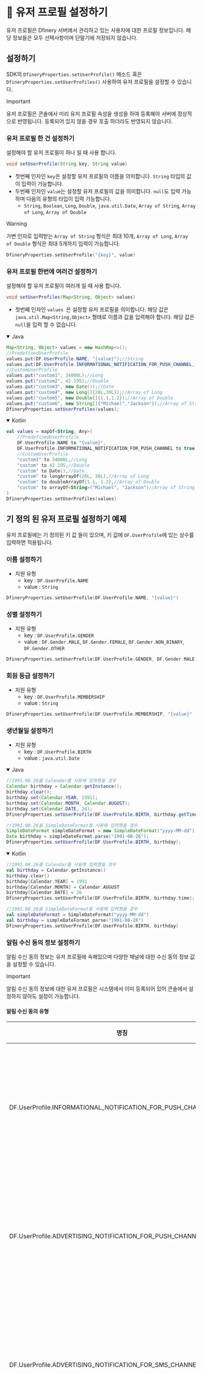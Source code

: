 # 👤 유저 프로필 설정하기

유저 프로필은 Dfinery 서버에서 관리하고 있는 사용자에 대한 프로필 정보입니다. 해당 정보들은 모두 선택사항이며 단말기에 저장되지 않습니다.

## 설정하기

SDK의 `DfineryProperties.setUserProfile()` 메소드 혹은 `DfineryProperties.setUserProfiles()` 사용하여 유저 프로필을 설정할 수 있습니다.

> [!IMPORTANT]
> 유저 프로필은 콘솔에서 미리 유저 프로필 속성을 생성을 하여 등록해야 서버에 정상적으로 반영됩니다. 등록되어 있지 않을 경우 호출 하더라도 반영되지 않습니다.

### 유저 프로필 한 건 설정하기
설정해야 할 유저 프로필이 하나 일 때 사용 합니다.

```java
void setUserProfile(String key, String value)
```

- 첫번째 인자인 `key`은 설정할 유저 프로필의 이름을 의미합니다. `String` 타입의 값이 입력이 가능합니다.
-  두번째 인자인 `value`는 설정할 유저 프로필의 값을 의미합니다. `null`도 입력 가능하며 다음의 유형의 타입이 입력 가능합니다.
	-  `String`, `Boolean`, `Long`, `Double`, `java.util.Date`, `Array of String`, `Array of Long`, `Array of Double`

> [!WARNING]
> 가변 인자로 입력받는 `Array of String` 형식은 최대 10개, `Array of Long`, `Array of Double` 형식은 최대 5개까지 입력이 가능합니다.

```kotlin
DfineryProperties.setUserProfile("{key}", value)
```

### 유저 프로필 한번에 여러건 설정하기
설정해야 할 유저 프로필이 여러개 일 때 사용 합니다.

```java
void setUserProfiles(Map<String, Object> values)
```

- 첫번째 인자인 `values `은 설정할 유저 프로필을 의미합니다. 해당 값은 `java.util.Map<String,Object>` 형태로 이름과 값을 입력해야 합니다. 해당 값은 `null`을 입력 할 수 없습니다.

<details open>
<summary>Java</summary>

```java
Map<String, Object> values = new HashMap<>();
//PredefinedUserProfile
values.put(DF.UserProfile.NAME, "{value}");//String
values.put(DF.UserProfile.INFORMATIONAL_NOTIFICATION_FOR_PUSH_CHANNEL, true);//Boolean
//CustomUserProfile
values.put("custom1", 34000L);//Long
values.put("custom2", 42.195);//Double
values.put("custom3", new Date());//Date
values.put("custom4", new Long[]{20L,30L});//Array of Long
values.put("custom5", new Double[]{1.1,1.2});//Array of Double
values.put("custom6", new String[]{"Michael","Jackson"});//Array of String
DfineryProperties.setUserProfiles(values);
```

</details>
<details open>
<summary open >Kotlin</summary>

```kotlin
val values = mapOf<String, Any>(
    //PredefinedUserProfile
    DF.UserProfile.NAME to "{value}",
    DF.UserProfile.INFORMATIONAL_NOTIFICATION_FOR_PUSH_CHANNEL to true,
    //CustomUserProfile
    "custom1" to 34000L,//Long
    "custom" to 42.195,//Double
    "custom" to Date(),//Date
    "custom" to longArrayOf(20L, 30L),//Array of Long
    "custom" to doubleArrayOf(1.1, 1.2),//Array of Double
    "custom" to arrayOf<String>("Michael", "Jackson")//Array of String
)
DfineryProperties.setUserProfiles(values)
```

</details>


## 기 정의 된 유저 프로필 설정하기 예제
유저 프로필에는 기 정의된 키 값 들이 있으며, 키 값에 `DF.UserProfile`에 있는 상수를 입력하면 적용됩니다.

### 이름 설정하기 
- 지원 유형
    - key : `DF.UserProfile.NAME`
    - value : `String`

```kotlin
DfineryProperties.setUserProfile(DF.UserProfile.NAME, "{value}")
```
### 성별 설정하기
- 지원 유형
    - key : `DF.UserProfile.GENDER`
    - value : `DF.Gender.MALE`, `DF.Gender.FEMALE`, `DF.Gender.NON_BINARY`, `DF.Gender.OTHER` 

```kotlin
DfineryProperties.setUserProfile(DF.UserProfile.GENDER, DF.Gender.MALE)
```
### 회원 등급 설정하기
- 지원 유형
    - key : `DF.UserProfile.MEMBERSHIP`
    - value : `String`

```kotlin
DfineryProperties.setUserProfile(DF.UserProfile.MEMBERSHIP, "{value}"
```
### 생년월일 설정하기
- 지원 유형
    - key : `DF.UserProfile.BIRTH`
    - value : `java.util.Date`

<details open>
<summary>Java</summary>

```java
//1991.08.26를 Calendar를 사용해 입력했을 경우
Calendar birthday = Calendar.getInstance();
birthday.clear();
birthday.set(Calendar.YEAR, 1991);
birthday.set(Calendar.MONTH, Calendar.AUGUST);
birthday.set(Calendar.DATE, 26);
DfineryProperties.setUserProfile(DF.UserProfile.BIRTH, birthday.getTime());

//1991.08.26을 SimpleDateFormat을 사용해 입력했을 경우
SimpleDateFormat simpleDateFormat = new SimpleDateFormat("yyyy-MM-dd");
Date birthday = simpleDateFormat.parse("1991-08-26");
DfineryProperties.setUserProfile(DF.UserProfile.BIRTH, birthday);
```

</details>
<details open>
<summary open >Kotlin</summary>

```kotlin
//1991.08.26를 Calendar를 사용해 입력했을 경우
val birthday = Calendar.getInstance()
birthday.clear()
birthday[Calendar.YEAR] = 1991
birthday[Calendar.MONTH] = Calendar.AUGUST
birthday[Calendar.DATE] = 26
DfineryProperties.setUserProfile(DF.UserProfile.BIRTH, birthday.time);

//1991.08.26을 SimpleDateFormat을 사용해 입력했을 경우
val simpleDateFormat = SimpleDateFormat("yyyy-MM-dd")
val birthday = simpleDateFormat.parse("1991-08-26")
DfineryProperties.setUserProfile(DF.UserProfile.BIRTH, birthday)
```

</details>

### 알림 수신 동의 정보 설정하기
알림 수신 동의 정보는 유저 프로필에 속해있으며 다양한 채널에 대한 수신 동의 정보 값을 설정할 수 있습니다.

> [!IMPORTANT]
> 알림 수신 동의 정보에 대한 유저 프로필은 시스템에서 이미 등록되어 있어 콘솔에서 설정하지 않아도 설정이 가능합니다.

#### 알림 수신 동의 유형

|명칭|채널|설명|
|---|---|---|
|DF.UserProfile.INFORMATIONAL_NOTIFICATION_FOR_PUSH_CHANNEL|푸시|푸시 채널에 대한 정보성 알림 동의|
|DF.UserProfile.ADVERTISING_NOTIFICATION_FOR_PUSH_CHANNEL|푸시|푸시 채널에 대한 광고성 알림 동의|
|DF.UserProfile.ADVERTISING_NOTIFICATION_FOR_SMS_CHANNEL|문자|문자 채널에 대한 광고성 알림 동의|
|DF.UserProfile.ADVERTISING_NOTIFICATION_FOR_KAKAO_CHANNEL|알림톡|카카오 알림톡 채널에 대한 광고성 알림 동의|
|DF.UserProfile.ADVERTISING_NOTIFICATION_AT_NIGHT_FOR_PUSH_CHANNEL|푸시|푸시 채널에 대한 야간 광고성 알림 동의|

> [!CAUTION]
> [오후 9시 부터 오전 8시 사이에는 별도의 수신 동의](https://spam.kisa.or.kr/spam/na/ntt/selectNttInfo.do?mi=1037&nttSn=1351&bbsId=1003)를 받아야 광고성 알림을 전송할 수 있으므로 해당 시간에 메시지를 발송하고 싶으실 경우 `ADVERTISING_NOTIFICATION_AT_NIGHT_FOR_PUSH_CHANNEL` 값을 사용하여 동의를 받아 주시기 바랍니다.

#### 설정하기
- 지원 유형
    - key : `알림 수신 동의 유형`
    - value : `Boolean`

```kotlin
DfineryProperties.setUserProfile(DF.UserProfile.INFORMATIONAL_NOTIFICATION_FOR_PUSH_CHANNEL, true);
```

## 사용자 정의 유저 프로필 설정하기 
 사용자 정의 유저 프로필을 설정하고 싶을 경우 콘솔에 해당하는 유저 프로필의 속성을 생성하고 키 값으로 입력하여 설정하면 됩니다.


